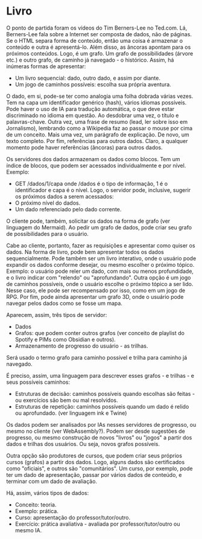 # Livro

O ponto de partida foram os vídeos do Tim Berners-Lee no Ted.com.
Lá, Berners-Lee fala sobre a Internet ser composta de dados, não de páginas.
Se o HTML separa forma de conteúdo, então uma coisa é armazenar o conteúdo e outra é apresentá-lo.
Além disso, as âncoras apontam para os próximos conteúdos. Logo, é um grafo.
Um grafo de possibilidades (árvore etc.) e outro grafo, de caminho já navegado - o histórico.
Assim, há inúmeras formas de apresentar:
- Um livro sequencial: dado, outro dado, e assim por diante.
- Um jogo de caminhos possíveis: escolha sua própria aventura.

O dado, em si, pode-se ter como analogia uma folha dobrada várias vezes.
Tem na capa um identificador genérico (hash), vários idiomas possíveis.
Pode haver o uso de IA para tradução automática, o que deve estar discriminado no idioma em questão.
Ao desdobrar uma vez, o título e palavras-chave.
Outra vez, uma frase de resumo (lead, ler sobre isso em Jornalismo), lembrando como a Wikipedia faz ao passar o mouse por cima de um conceito.
Mais uma vez, um parágrafo de explicação.
De novo, um texto completo.
Por fim, referências para outros dados.
Claro, a qualquer momento pode haver referências (âncoras) para outros dados.

Os servidores dos dados armazenam os dados como blocos.
Tem um índice de blocos, que podem ser acessados individualmente e por nível.
Exemplo:
- GET /dados/1/capa
onde /dados é o tipo de informação, 1 é o identificador e capa é o nível.
Logo, o servidor pode, inclusive, sugerir os próximos dados a serem acessados:
- O próximo nível do dados.
- Um dado referenciado pelo dado corrente.

O cliente pode, também, solicitar os dados na forma de grafo (ver linguagem do Mermaid).
Ao pedir um grafo de dados, pode criar seu grafo de possibilidades para o usuário.

Cabe ao cliente, portanto, fazer as requisições e apresentar como quiser os dados.
Na forma de livro, pode bem apresentar todos os dados sequencialmente.
Pode também ser um livro interativo, onde o usuário pode expandir os dados conforme desejar, ou mesmo escolher o próximo tópico.
Exemplo: o usuário pode reler um dado, com mais ou menos profundidade, e o livro indicar com "relendo" ou "aprofundando".
Outra opção é um jogo de caminhos possíveis, onde o usuário escolhe o próximo tópico a ser lido.
Nesse caso, ele pode ser recompensado por isso, como em um jogo de RPG.
Por fim, pode ainda apresentar um grafo 3D, onde o usuário pode navegar pelos dados como se fosse um mapa.

Aparecem, assim, três tipos de servidor:
- Dados
- Grafos: que podem conter outros grafos (ver conceito de playlist do Spotify e PIMs como Obsidian e outros).
- Armazenamento de progresso do usuário - as trilhas.

Será usado o termo grafo para caminho possível e trilha para caminho já navegado.

É preciso, assim, uma linguagem para descrever esses grafos - e trilhas - e seus possíveis caminhos:
- Estruturas de decisão: caminhos possíveis quando escolhas são feitas - ou exercícios são bem ou mal resolvidos.
- Estruturas de repetição: caminhos possíveis quando um dado é relido ou aprofundado.
(ver linguagem ink e Twine)

Os dados podem ser analisados por IAs nesses servidores de progresso, ou mesmo no cliente (ver WebAssembly?).
Podem ser desde sugestões de progresso, ou mesmo construção de novos "livros" ou "jogos" a partir dos dados e trilhas dos usuários.
Ou seja, novos grafos possíveis.

Outra opção são produtores de cursos, que podem criar seus próprios cursos (grafos) a partir dos dados.
Logo, alguns dados são certificados como "oficiais", e outros são "comunitários".
Um curso, por exemplo, pode ter um dado de apresentação, passar por vários dados de conteúdo, e terminar com um dado de avaliação.

Há, assim, vários tipos de dados:
- Conceito: teoria.
- Exemplo: prática.
- Curso: apresentação do professor/tutor/outro.
- Exercício: prática avaliativa - avaliada por professor/tutor/outro ou mesmo IA.
